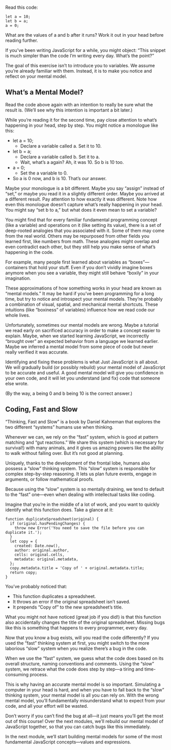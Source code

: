 
Read this code:
```
let a = 10;
let b = a;
a = 0;
```
What are the values of a and b after it runs? Work it out in your head before reading further.

If you’ve been writing JavaScript for a while, you might object: “This snippet is much simpler than the code I’m writing every day. What’s the point?”

The goal of this exercise isn’t to introduce you to variables. We assume you’re already familiar with them. Instead, it is to make you notice and reflect on your mental model.

## What’s a Mental Model?
Read the code above again with an intention to really be sure what the result is. (We’ll see why this intention is important a bit later.)

While you’re reading it for the second time, pay close attention to what’s happening in your head, step by step. You might notice a monologue like this:
- let a = 10;
  - Declare a variable called a. Set it to 10.
- let b = a;
  - Declare a variable called b. Set it to a.
  - Wait, what’s a again? Ah, it was 10. So b is 10 too.
- a = 0;
  - Set the a variable to 0.
- So a is 0 now, and b is 10. That’s our answer.  

Maybe your monologue is a bit different. Maybe you say “assign” instead of “set,” or maybe you read it in a slightly different order. Maybe you arrived at a different result. Pay attention to how exactly it was different. Note how even this monologue doesn’t capture what’s really happening in your head. You might say “set b to a,” but what does it even mean to set a variable?

You might find that for every familiar fundamental programming concept (like a variable) and operations on it (like setting its value), there is a set of deep-rooted analogies that you associated with it. Some of them may come from the real world. Others may be repurposed from other fields you learned first, like numbers from math. These analogies might overlap and even contradict each other, but they still help you make sense of what’s happening in the code.

For example, many people first learned about variables as “boxes”—containers that hold your stuff. Even if you don’t vividly imagine boxes anymore when you see a variable, they might still behave “boxily” in your imagination.

These approximations of how something works in your head are known as “mental models.” It may be hard if you’ve been programming for a long time, but try to notice and introspect your mental models. They’re probably a combination of visual, spatial, and mechanical mental shortcuts. These intuitions (like “boxiness” of variables) influence how we read code our whole lives.

Unfortunately, sometimes our mental models are wrong. Maybe a tutorial we read early on sacrificed accuracy in order to make a concept easier to explain. Maybe, when we started learning JavaScript, we incorrectly “brought over” an expected behavior from a language we learned earlier. Maybe we inferred a mental model from some piece of code but never really verified it was accurate.

Identifying and fixing these problems is what Just JavaScript is all about. We will gradually build (or possibly rebuild) your mental model of JavaScript to be accurate and useful. A good mental model will give you confidence in your own code, and it will let you understand (and fix) code that someone else wrote.

(By the way, a being 0 and b being 10 is the correct answer.)

## Coding, Fast and Slow
“Thinking, Fast and Slow” is a book by Daniel Kahneman that explores the two different “systems” humans use when thinking.

Whenever we can, we rely on the “fast” system, which is good at pattern matching and “gut reactions.” We share this system (which is necessary for survival!) with many animals, and it gives us amazing powers like the ability to walk without falling over. But it’s not good at planning.

Uniquely, thanks to the development of the frontal lobe, humans also possess a “slow” thinking system. This “slow” system is responsible for complex step-by-step reasoning. It lets us plan future events, engage in arguments, or follow mathematical proofs.

Because using the “slow” system is so mentally draining, we tend to default to the “fast” one—even when dealing with intellectual tasks like coding.

Imagine that you’re in the middle of a lot of work, and you want to quickly identify what this function does. Take a glance at it:
```
function duplicateSpreadsheet(original) {
  if (original.hasPendingChanges) {
    throw new Error('You need to save the file before you can duplicate it.');
  }
  let copy = {
    created: Date.now(),
    author: original.author,
    cells: original.cells,
    metadata: original.metadata,
  };
  copy.metadata.title = 'Copy of ' + original.metadata.title;
  return copy;
}
```
You’ve probably noticed that:
- This function duplicates a spreadsheet.
- It throws an error if the original spreadsheet isn’t saved.
- It prepends “Copy of” to the new spreadsheet’s title.  

What you might not have noticed (great job if you did!) is that this function also accidentally changes the title of the original spreadsheet. Missing bugs like this is something that happens to every programmer, every day.

Now that you know a bug exists, will you read the code differently? If you used the “fast” thinking system at first, you might switch to the more laborious “slow” system when you realize there’s a bug in the code.

When we use the “fast” system, we guess what the code does based on its overall structure, naming conventions and comments. Using the “slow” system, we retrace what the code does step by step—a tiring and time-consuming process.

This is why having an accurate mental model is so important. Simulating a computer in your head is hard, and when you have to fall back to the “slow” thinking system, your mental model is all you can rely on. With the wrong mental model, you’ll fundamentally misunderstand what to expect from your code, and all your effort will be wasted.

Don’t worry if you can’t find the bug at all—it just means you’ll get the most out of this course! Over the next modules, we’ll rebuild our mental model of JavaScript together, so that you can catch bugs like this immediately.

In the next module, we’ll start building mental models for some of the most fundamental JavaScript concepts—values and expressions.
